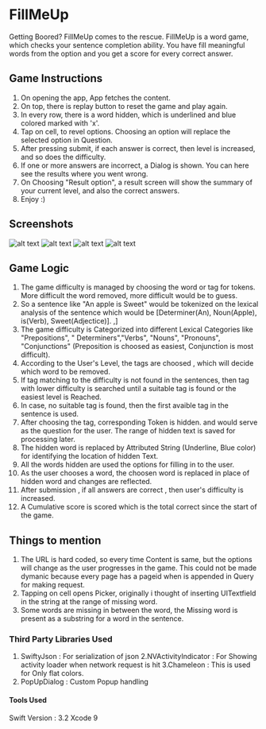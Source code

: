# FillMeUp
Getting Boored? FillMeUp comes to the rescue. FillMeUp is a word game, which checks your sentence completion ability. You have fill meaningful words from the option and you get a score for every correct answer.

## Game Instructions
1. On opening the app, App fetches the content.
2. On top, there is replay button to reset the game and play again.
3. In every row, there is a word hidden, which is underlined and blue colored marked with 'x'.
4. Tap on cell, to revel options. Choosing an option will replace the selected option in Question.
5. After pressing submit, if each answer is correct, then level is increased, and so does the difficulty.
6. If one or more answers are incorrect, a Dialog is shown. You can here see the results where you went wrong.
7. On Choosing "Result option", a result screen will show the summary of your current level, and also the correct answers.
8. Enjoy :)

## Screenshots
![alt text](https://user-images.githubusercontent.com/22045797/33210715-531b4564-d141-11e7-810c-9ac075e6132b.png)
![alt text](https://user-images.githubusercontent.com/22045797/33210688-37c53c52-d141-11e7-8be6-0870d0a5cae4.png)
![alt text](https://user-images.githubusercontent.com/22045797/33210684-339c4c06-d141-11e7-9862-952210ae9ee9.png)
![alt text](https://user-images.githubusercontent.com/22045797/33210703-4763d704-d141-11e7-8ecf-dcb70bf057a2.png)

## Game Logic
1. The game difficulty is managed by choosing the word or tag for tokens. More difficult the  word removed, more difficult would be to guess.
2. So a sentence like "An apple is Sweet" would be tokenized on the lexical analysis of the sentence which would be [Determiner(An), Noun(Apple), is(Verb), Sweet(Adjectice)]. ,]
2. The game difficulty is Categorized into different Lexical Categories like "Prepositions", " Determiners","Verbs", "Nouns", "Pronouns", "Conjunctions" (Preposition is choosed as easiest, Conjunction is most difficult).
3. According to the User's Level, the tags are choosed , which will decide which word to be removed.
4. If tag matching to the difficulty is not found in the sentences, then tag with lower difficulty is searched until a suitable tag is found or the easiest level is Reached.
5. In case, no suitable tag is found, then the first avaible tag in the sentence is used.
6. After choosing the tag, corresponding Token is hidden. and would serve as the question for the user. The range of hidden text is saved for processing later.
7. The hidden word is replaced by Attributed String (Underline, Blue color) for identifying the location of hidden Text.
8. All the words hidden are used the options for filling in to the user.
9. As the user chooses a word, the choosen word is replaced in place of hidden word and changes are reflected.
10. After submission , if all answers are correct , then user's difficulty is increased.
11. A Cumulative score is scored which is the total correct since the start of the game.

## Things to mention
1. The URL is hard coded, so every time Content is same, but the options will  change as the user progresses in the game. This could not be made dymanic because every page has a pageid when is appended in Query for making request.
2. Tapping on cell opens Picker, originally i thought of inserting UITextfield in the string at the range of missing word.
3. Some words are missing in between the word, the  Missing word is present as a substring for a word in the sentence.

### Third Party Libraries Used
1. SwiftyJson : For serialization of json 
2.NVActivityIndicator : For Showing activity loader when network request is hit
3.Chameleon : This is used for Only flat colors.
4. PopUpDialog : Custom Popup handling

#### Tools Used
Swift Version : 3.2
Xcode 9

